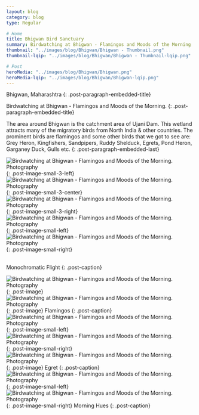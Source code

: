 ```yaml
---
layout: blog
category: blog
type: Regular

# Home
title: Bhigwan Bird Sanctuary
summary: Birdwatching at Bhigwan - Flamingos and Moods of the Morning
thumbnail: "../images/blog/Bhigwan/Bhigwan - Thumbnail.png"
thumbnail-lqip: "../images/blog/Bhigwan/Bhigwan - Thumbnail-lqip.png"

# Post
heroMedia: "../images/blog/Bhigwan/Bhigwan.png"
heroMedia-lqip: "../images/blog/Bhigwan/Bhigwan-lqip.png"
---
```


Bhigwan, Maharashtra
{: .post-paragraph-embedded-title}

Birdwatching at Bhigwan - Flamingos and Moods of the Morning.
{: .post-paragraph-embedded-title}

The area around Bhigwan is the catchment area of Ujani Dam. This wetland attracts many of the migratory birds from North India & other countries. The prominent birds are flamingos and some other birds that we got to see are: Grey Heron, Kingfishers, Sandpipers, Ruddy Shelduck, Egrets, Pond Heron, Garganey Duck, Gulls etc.
{: .post-paragraph-embedded-last}




<img src="../images/blog/Bhigwan/Images/6 2.png" data-src="../images/blog/Bhigwan/Images/6.png" class="lazyload blur-up" alt="Birdwatching at Bhigwan - Flamingos and Moods of the Morning. Photography">
{: .post-image-small-3-left} 
<img src="../images/blog/Bhigwan/Images/9 2.png" data-src="../images/blog/Bhigwan/Images/9.png" class="lazyload blur-up" alt="Birdwatching at Bhigwan - Flamingos and Moods of the Morning. Photography">
{: .post-image-small-3-center} 

<img src="../images/blog/Bhigwan/Images/7 2.png" data-src="../images/blog/Bhigwan/Images/7.png" class="lazyload blur-up" alt="Birdwatching at Bhigwan - Flamingos and Moods of the Morning. Photography">
{: .post-image-small-3-right} 


<img src="../images/blog/Bhigwan/Images/8 2.png" data-src="../images/blog/Bhigwan/Images/8.png" class="lazyload blur-up" alt="Birdwatching at Bhigwan - Flamingos and Moods of the Morning. Photography">
{: .post-image-small-left} 

<img src="../images/blog/Bhigwan/Images/3 2.png" data-src="../images/blog/Bhigwan/Images/3.png" class="lazyload blur-up" alt="Birdwatching at Bhigwan - Flamingos and Moods of the Morning. Photography">
{: .post-image-small-right} 
<br></br>

Monochromatic Flight
{: .post-caption}


<img src="../images/blog/Bhigwan/Images/4 2.jpg" data-src="../images/blog/Bhigwan/Images/4.jpg" class="lazyload blur-up" alt="Birdwatching at Bhigwan - Flamingos and Moods of the Morning. Photography">
{: .post-image} 

<img src="../images/blog/Bhigwan/Images/5 2.jpg" data-src="../images/blog/Bhigwan/Images/5.jpg" class="lazyload blur-up" alt="Birdwatching at Bhigwan - Flamingos and Moods of the Morning. Photography">
{: .post-image} 
Flamingos
{: .post-caption}



<img src="../images/blog/Bhigwan/Images/10 2.png" data-src="../images/blog/Bhigwan/Images/10.png" class="lazyload blur-up" alt="Birdwatching at Bhigwan - Flamingos and Moods of the Morning. Photography">
{: .post-image-small-left} 

<img src="../images/blog/Bhigwan/Images/11 2.png" data-src="../images/blog/Bhigwan/Images/11.png" class="lazyload blur-up" alt="Birdwatching at Bhigwan - Flamingos and Moods of the Morning. Photography">
{: .post-image-small-right} 


<img src="../images/blog/Bhigwan/Images/12 2.jpg" data-src="../images/blog/Bhigwan/Images/12.jpg" class="lazyload blur-up" alt="Birdwatching at Bhigwan - Flamingos and Moods of the Morning. Photography">
{: .post-image} 
Egret
{: .post-caption}


<img src="../images/blog/Bhigwan/Images/1 2.png" data-src="../images/blog/Bhigwan/Images/1.png" class="lazyload blur-up" alt="Birdwatching at Bhigwan - Flamingos and Moods of the Morning. Photography">
{: .post-image-small-left} 
<img src="../images/blog/Bhigwan/Images/2 2.png" data-src="../images/blog/Bhigwan/Images/2.png" class="lazyload blur-up" alt="Birdwatching at Bhigwan - Flamingos and Moods of the Morning. Photography">
{: .post-image-small-right} 
Morning Hues
{: .post-caption}